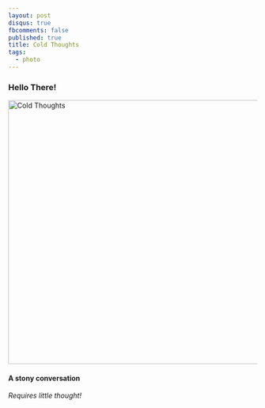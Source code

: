 ```yaml
---
layout: post
disqus: true
fbcomments: false
published: true
title: Cold Thoughts
tags:
  - photo
---
```

### Hello There!

<a data-flickr-embed="true" data-footer="false"  href="https://www.flickr.com/photos/th0th696/15798545203/in/photostream/" title="Cold Thoughts"><img src="https://c1.staticflickr.com/8/7364/15798545203_d6c3d30b70_c.jpg" width="800" height="534" alt="Cold Thoughts"></a><script async src="//embedr.flickr.com/assets/client-code.js" charset="utf-8"></script>

#### A stony conversation

_Requires little thought!_
